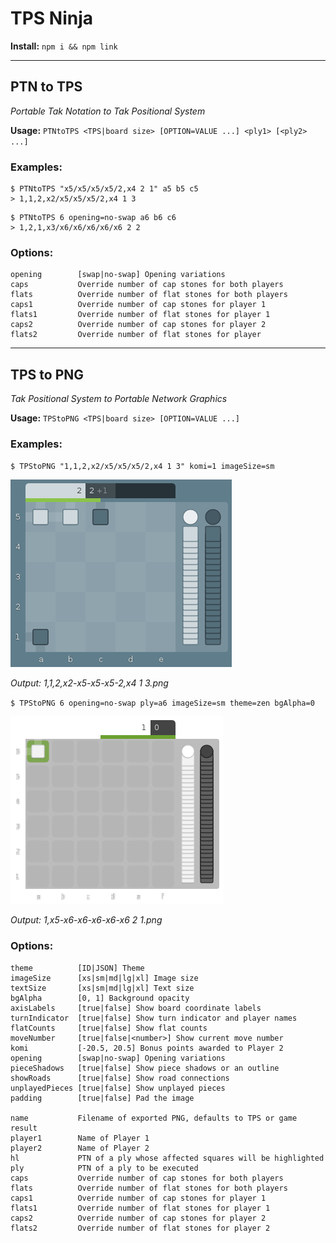 TPS Ninja
===

**Install:** `npm i && npm link`

---

## PTN to TPS
*Portable Tak Notation to Tak Positional System*

**Usage:** `PTNtoTPS <TPS|board size> [OPTION=VALUE ...] <ply1> [<ply2> ...]`

### Examples:

```
$ PTNtoTPS "x5/x5/x5/x5/2,x4 2 1" a5 b5 c5
> 1,1,2,x2/x5/x5/x5/2,x4 1 3
```

```
$ PTNtoTPS 6 opening=no-swap a6 b6 c6
> 1,2,1,x3/x6/x6/x6/x6/x6 2 2
```

### Options:
```
opening        [swap|no-swap] Opening variations
caps           Override number of cap stones for both players
flats          Override number of flat stones for both players
caps1          Override number of cap stones for player 1
flats1         Override number of flat stones for player 1
caps2          Override number of cap stones for player 2
flats2         Override number of flat stones for player
```

---

## TPS to PNG
*Tak Positional System to Portable Network Graphics*

**Usage:** `TPStoPNG <TPS|board size> [OPTION=VALUE ...]`

### Examples:

`$ TPStoPNG "1,1,2,x2/x5/x5/x5/2,x4 1 3" komi=1 imageSize=sm`

![Example 1](/1,1,2,x2-x5-x5-x5-2,x4%201%203.png)

*Output: 1,1,2,x2-x5-x5-x5-2,x4 1 3.png*

`$ TPStoPNG 6 opening=no-swap ply=a6 imageSize=sm theme=zen bgAlpha=0`

![Example 2](/1,x5-x6-x6-x6-x6-x6%202%201.png)

*Output: 1,x5-x6-x6-x6-x6-x6 2 1.png*

### Options:
```
theme          [ID|JSON] Theme
imageSize      [xs|sm|md|lg|xl] Image size
textSize       [xs|sm|md|lg|xl] Text size
bgAlpha        [0, 1] Background opacity
axisLabels     [true|false] Show board coordinate labels
turnIndicator  [true|false] Show turn indicator and player names
flatCounts     [true|false] Show flat counts
moveNumber     [true|false|<number>] Show current move number
komi           [-20.5, 20.5] Bonus points awarded to Player 2
opening        [swap|no-swap] Opening variations
pieceShadows   [true|false] Show piece shadows or an outline
showRoads      [true|false] Show road connections
unplayedPieces [true|false] Show unplayed pieces
padding        [true|false] Pad the image

name           Filename of exported PNG, defaults to TPS or game result
player1        Name of Player 1
player2        Name of Player 2
hl             PTN of a ply whose affected squares will be highlighted
ply            PTN of a ply to be executed
caps           Override number of cap stones for both players
flats          Override number of flat stones for both players
caps1          Override number of cap stones for player 1
flats1         Override number of flat stones for player 1
caps2          Override number of cap stones for player 2
flats2         Override number of flat stones for player 2
```
